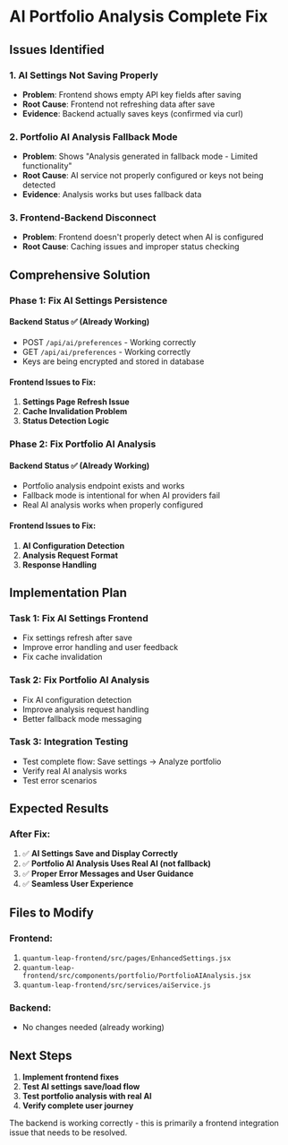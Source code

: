 # AI Portfolio Analysis Complete Fix

## Issues Identified

### 1. **AI Settings Not Saving Properly**
- **Problem**: Frontend shows empty API key fields after saving
- **Root Cause**: Frontend not refreshing data after save
- **Evidence**: Backend actually saves keys (confirmed via curl)

### 2. **Portfolio AI Analysis Fallback Mode**
- **Problem**: Shows "Analysis generated in fallback mode - Limited functionality"
- **Root Cause**: AI service not properly configured or keys not being detected
- **Evidence**: Analysis works but uses fallback data

### 3. **Frontend-Backend Disconnect**
- **Problem**: Frontend doesn't properly detect when AI is configured
- **Root Cause**: Caching issues and improper status checking

## Comprehensive Solution

### Phase 1: Fix AI Settings Persistence

#### Backend Status ✅ (Already Working)
- POST `/api/ai/preferences` - Working correctly
- GET `/api/ai/preferences` - Working correctly  
- Keys are being encrypted and stored in database

#### Frontend Issues to Fix:

1. **Settings Page Refresh Issue**
2. **Cache Invalidation Problem**
3. **Status Detection Logic**

### Phase 2: Fix Portfolio AI Analysis

#### Backend Status ✅ (Already Working)
- Portfolio analysis endpoint exists and works
- Fallback mode is intentional for when AI providers fail
- Real AI analysis works when properly configured

#### Frontend Issues to Fix:

1. **AI Configuration Detection**
2. **Analysis Request Format**
3. **Response Handling**

## Implementation Plan

### Task 1: Fix AI Settings Frontend
- Fix settings refresh after save
- Improve error handling and user feedback
- Fix cache invalidation

### Task 2: Fix Portfolio AI Analysis
- Fix AI configuration detection
- Improve analysis request handling
- Better fallback mode messaging

### Task 3: Integration Testing
- Test complete flow: Save settings → Analyze portfolio
- Verify real AI analysis works
- Test error scenarios

## Expected Results

### After Fix:
1. ✅ **AI Settings Save and Display Correctly**
2. ✅ **Portfolio AI Analysis Uses Real AI (not fallback)**
3. ✅ **Proper Error Messages and User Guidance**
4. ✅ **Seamless User Experience**

## Files to Modify

### Frontend:
1. `quantum-leap-frontend/src/pages/EnhancedSettings.jsx`
2. `quantum-leap-frontend/src/components/portfolio/PortfolioAIAnalysis.jsx`
3. `quantum-leap-frontend/src/services/aiService.js`

### Backend:
- No changes needed (already working)

## Next Steps

1. **Implement frontend fixes**
2. **Test AI settings save/load flow**
3. **Test portfolio analysis with real AI**
4. **Verify complete user journey**

The backend is working correctly - this is primarily a frontend integration issue that needs to be resolved.